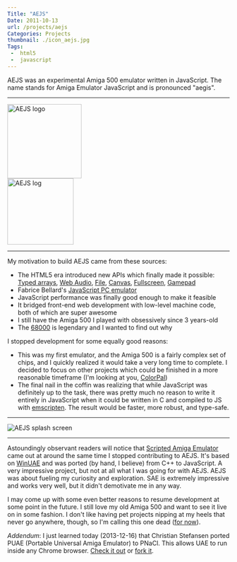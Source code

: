 ```yaml
---
Title: "AEJS"
Date: 2011-10-13
url: /projects/aejs
Categories: Projects
thumbnail: ./icon_aejs.jpg
Tags:
 -  html5
 -  javascript
---
```


AEJS was an experimental Amiga 500 emulator written in JavaScript.  The name
stands for Amiga Emulator JavaScript and is pronounced "aegis".

-------------------------------------------------------------------------------

<div class="row">
    <div class="col-xs-12 col-sm-6">
        <img style="height: 168px"
        src="{filename}/static/projects/aejs/icon_aejs.png" title="AEJS logo"
        alt="AEJS logo" />
    </div>
    <div class="col-xs-12 col-sm-6">
        <img style="height: 150px"
        src="{filename}/static/projects/aejs/log.png" title="AEJS log"
        alt="AEJS log" />
    </div>
</div>

-------------------------------------------------------------------------------

My motivation to build AEJS came from these sources:

 - The HTML5 era introduced new APIs which finally made it possible: 
   [Typed arrays][13], [Web Audio][1], [File][2], [Canvas][3], [Fullscreen][4],
   [Gamepad][5]
 - Fabrice Bellard's [JavaScript PC emulator][jsemu]
 - JavaScript performance was finally good enough to make it feasible
 - It bridged front-end web development with low-level machine code, both of
   which are super awesome
 - I still have the Amiga 500 I played with obsessively since 3 years-old
 - The [68000][6] is legendary and I wanted to find out why

I stopped development for some equally good reasons:

 - This was my first emulator, and the Amiga 500 is a fairly complex set of
   chips, and I quickly realized it would take a very long time to complete.  I
   decided to focus on other projects which could be finished in a more
   reasonable timeframe (I'm looking at you, [ColorPal][7])
 - The final nail in the coffin was realizing that while JavaScript was
   definitely up to the task, there was pretty much no reason to write it
   entirely in JavaScript when it could be written in C and compiled to JS with
   [emscripten][10].  The result would be faster, more robust, and type-safe.

-------------------------------------------------------------------------------

<div class="row">
    <div class="text-center col-xs-12 col-sm-6">
        <img src="{filename}/static/projects/aejs/splash.png" 
        title="AEJS splash screen" alt="AEJS splash screen" />
    </div>
</div>

-------------------------------------------------------------------------------

Astoundingly observant readers will notice that [Scripted Amiga Emulator][8]
came out at around the same time I stopped contributing to AEJS.  It's based on
[WinUAE][9] and was ported (by hand, I believe) from C++ to JavaScript.  A very
impressive project, but not at all what I was going for with AEJS.  AEJS was
about fueling my curiosity and exploration.  SAE is extremely impressive and
works very well, but it didn't demotivate me in any way.

I may come up with some even better reasons to resume development at some point
in the future.  I still love my old Amiga 500 and want to see it live on in
some fashion.  I don't like having pet projects nipping at my heels that never
go anywhere, though, so I'm calling this one dead ([for now][11]).

*Addendum*: I just learned today (2013-12-16) that Christian Stefansen ported
PUAE (Portable Universal Amiga Emulator) to PNaCl.  This allows UAE to run
inside any Chrome browser.  [Check it out][14] or [fork it][15].

[1]: http://www.w3.org/TR/webaudio/ "Web Audio API"
[2]: http://www.w3.org/TR/FileAPI/ "File API"
[3]: http://www.w3.org/TR/2dcontext/ "Canvas 2D context"
[4]: http://www.w3.org/TR/fullscreen/ "Fullscreen API"
[5]: http://www.w3.org/TR/gamepad/ "Gamepad API"
[6]: https://en.wikipedia.org/wiki/Motorola_68000 "Motorola 68000"
[7]: http://colorpal.org/ "ColorPal"
[8]: https://github.com/naTmeg/ScriptedAmigaEmulator "ScriptedAmigaEmulator"
[9]: https://github.com/tonioni/WinUAE "WinUAE"
[10]: http://emscripten.org "emscripten"
[11]: https://github.com/mwcz/AEJS/ "AEJS on GitHub"
[12]: /tag/aejs/ "Posts about AEJS"
[13]: https://developer.mozilla.org/en-US/docs/Web/JavaScript/Typed_arrays
    "JavaScript typed arrays"
[14]: http://pnacl-amiga-emulator.appspot.com/ "PNaCl port of PUAE"
[15]: https://github.com/cstefansen/PUAE "PNaCl PUAE port's source code"
[jsemu]: http://bellard.org/jslinux/tech.html
